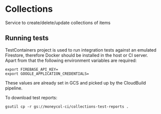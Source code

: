 # Collections

Service to create/delete/update collections of items


## Running tests

TestContainers project is used to run integration tests against an emulated Firestore, therefore Docker should be installed in the host or CI server.
Apart from that the following environment variables are required:

```
export FIREBASE_API_KEY=
export GOOGLE_APPLICATION_CREDENTIALS=
```

These values are already set in GCS and picked up by the CloudBuild pipeline.

To download test reports:

```
gsutil cp -r gs://moneycol-ci/collections-test-reports .
```